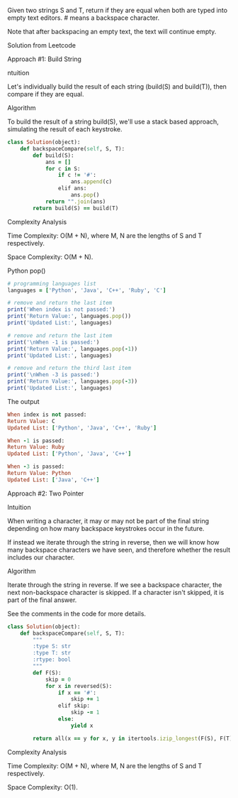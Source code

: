 Given two strings S and T, return if they are equal when both are typed into empty text editors. # means a backspace character.

Note that after backspacing an empty text, the text will continue empty.

Solution from Leetcode

Approach #1: Build String

ntuition

Let's individually build the result of each string (build(S) and build(T)), then compare if they are equal.

Algorithm

To build the result of a string build(S), we'll use a stack based approach, simulating the result of each keystroke.

```ruby
class Solution(object):
    def backspaceCompare(self, S, T):
        def build(S):
            ans = []
            for c in S:
                if c != '#':
                    ans.append(c)
                elif ans:
                    ans.pop()
            return "".join(ans)
        return build(S) == build(T)
```

Complexity Analysis

Time Complexity: O(M + N), where M, N are the lengths of S and T respectively.

Space Complexity: O(M + N).

Python pop()

```ruby
# programming languages list
languages = ['Python', 'Java', 'C++', 'Ruby', 'C']

# remove and return the last item
print('When index is not passed:') 
print('Return Value:', languages.pop())
print('Updated List:', languages)

# remove and return the last item
print('\nWhen -1 is passed:') 
print('Return Value:', languages.pop(-1))
print('Updated List:', languages)

# remove and return the third last item
print('\nWhen -3 is passed:') 
print('Return Value:', languages.pop(-3))
print('Updated List:', languages)
```

The output
```ruby
When index is not passed:
Return Value: C
Updated List: ['Python', 'Java', 'C++', 'Ruby']

When -1 is passed:
Return Value: Ruby
Updated List: ['Python', 'Java', 'C++']

When -3 is passed:
Return Value: Python
Updated List: ['Java', 'C++']
```

Approach #2: Two Pointer

Intuition

When writing a character, it may or may not be part of the final string depending on how many backspace keystrokes occur in the future.

If instead we iterate through the string in reverse, then we will know how many backspace characters we have seen, and therefore whether the result includes our character.

Algorithm

Iterate through the string in reverse. If we see a backspace character, the next non-backspace character is skipped. If a character isn't skipped, it is part of the final answer.

See the comments in the code for more details.

```ruby
class Solution(object):
    def backspaceCompare(self, S, T):
        """
        :type S: str
        :type T: str
        :rtype: bool
        """
        def F(S):
            skip = 0
            for x in reversed(S):
                if x == '#':
                    skip += 1
                elif skip:
                    skip -= 1
                else:
                    yield x

        return all(x == y for x, y in itertools.izip_longest(F(S), F(T)))
```

Complexity Analysis

Time Complexity: O(M + N), where M, N are the lengths of S and T respectively.

Space Complexity: O(1).

